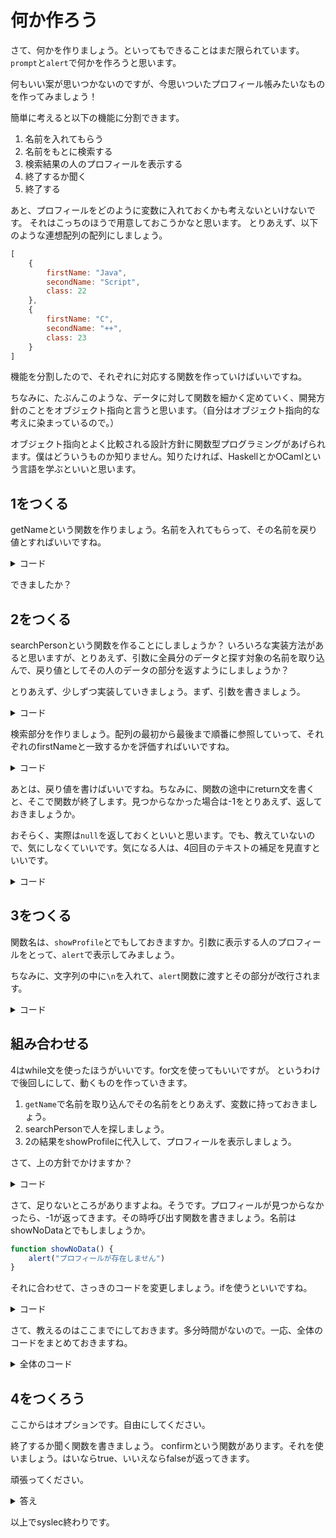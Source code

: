 # 何か作ろう

さて、何かを作りましょう。といってもできることはまだ限られています。
`prompt`と`alert`で何かを作ろうと思います。

何もいい案が思いつかないのですが、今思いついたプロフィール帳みたいなものを作ってみましょう！

簡単に考えると以下の機能に分割できます。

1. 名前を入れてもらう
2. 名前をもとに検索する
3. 検索結果の人のプロフィールを表示する
4. 終了するか聞く
5. 終了する

あと、プロフィールをどのように変数に入れておくかも考えないといけないです。
それはこっちのほうで用意しておこうかなと思います。
とりあえず、以下のような連想配列の配列にしましょう。

```javascript
[
    {
        firstName: "Java",
        secondName: "Script",
        class: 22
    },
    {
        firstName: "C",
        secondName: "++",
        class: 23
    }
]
```

機能を分割したので、それぞれに対応する関数を作っていけばいいですね。

ちなみに、たぶんこのような、データに対して関数を細かく定めていく、開発方針のことをオブジェクト指向と言うと思います。（自分はオブジェクト指向的な考えに染まっているので。）

オブジェクト指向とよく比較される設計方針に関数型プログラミングがあげられます。僕はどういうものか知りません。知りたければ、HaskellとかOCamlという言語を学ぶといいと思います。

## 1をつくる

getNameという関数を作りましょう。名前を入れてもらって、その名前を戻り値とすればいいですね。

<details><summary>コード</summary><div>

```javascript
function getName() {
    let name = prompt("苗字を入れてください")
    return name
}
```
</div></details>

できましたか？

## 2をつくる

searchPersonという関数を作ることにしましょうか？ いろいろな実装方法があると思いますが、とりあえず、引数に全員分のデータと探す対象の名前を取り込んで、戻り値としてその人のデータの部分を返すようにしましょうか？

とりあえず、少しずつ実装していきましょう。まず、引数を書きましょう。

<details><summary>コード</summary>

```javascript
function searchPerson(data, firstName) {

}
```

</details>

検索部分を作りましょう。配列の最初から最後まで順番に参照していって、それぞれのfirstNameと一致するかを評価すればいいですね。

<details><summary>コード</summary>

```javascript
function searchPerson(data, firstName) {
    for (let i = 0;i < data.length;i = i + 1) {
        if (data[i].firstName === firstName) {
            //見つかった
        }
    }
    // 見つからなかった
}
```

</details>

あとは、戻り値を書けばいいですね。ちなみに、関数の途中にreturn文を書くと、そこで関数が終了します。見つからなかった場合は-1をとりあえず、返しておきましょうか。

おそらく、実際は`null`を返しておくといいと思います。でも、教えていないので、気にしなくていいです。気になる人は、4回目のテキストの補足を見直すといいです。

<details><summary>コード</summary>

```javascript
function searchPerson(data, firstName) {
    for (let i = 0;i < data.length;i = i + 1) {
        if (data[i].firstName === firstName) {
            return data[i]
        }
    }
    return -1
}
```
</details>

## 3をつくる

関数名は、`showProfile`とでもしておきますか。引数に表示する人のプロフィールをとって、`alert`で表示してみましょう。

ちなみに、文字列の中に`\n`を入れて、`alert`関数に渡すとその部分が改行されます。

<details><summary>コード</summary>

```javascript
function showProfile(profile) {
    alert("名前は" + profile.firstName + "\n姓は" + profile.secondName + "/nクラスは" + profile.class)
}
```
</details>

## 組み合わせる

4はwhile文を使ったほうがいいです。for文を使ってもいいですが。
というわけで後回しにして、動くものを作っていきます。

1. `getName`で名前を取り込んでその名前をとりあえず、変数に持っておきましょう。
2. searchPersonで人を探しましょう。
3. 2の結果をshowProfileに代入して、プロフィールを表示しましょう。

さて、上の方針でかけますか？

<details><summary>コード</summary>

```javascript
//関数の定義とdataは省略

let name = getName()
let profile = searchPerson(data, name)
showProfile(profile)
```
</details>

さて、足りないところがありますよね。そうです。プロフィールが見つからなかったら、-1が返ってきます。その時呼び出す関数を書きましょう。名前はshowNoDataとでもしましょうか。

```javascript
function showNoData() {
    alert("プロフィールが存在しません")
}
```

それに合わせて、さっきのコードを変更しましょう。ifを使うといいですね。

<details><summary>コード</summary>

```javascript
//関数の定義とdataは省略

let name = getName()
let profile = searchPerson(data, name)
if (profile === -1) {
    showNoData()
}
else {
    showProfile(profile)
}
```
</details>


さて、教えるのはここまでにしておきます。多分時間がないので。一応、全体のコードをまとめておきますね。

<details><summary>全体のコード</summary><div>

```javascript
let data = [
    {
        firstName: "Java",
        secondName: "Script",
        class: 22
    },
    {
        firstName: "C",
        secondName: "++",
        class: 23
    }
]

function getName() {
    let name = prompt("苗字を入れてください")
    return name
}

function searchPerson(data, firstName) {
    for (let i = 0;i < data.length;i = i + 1) {
        if (data[i].firstName === firstName) {
            return data[i]
        }
    }
    return -1
}

function showProfile(profile) {
    alert("名前は" + profile.firstName + "\n姓は" + profile.secondName + "/nクラスは" + profile.class)
}

function showNoData() {
    alert("プロフィールが存在しません")
}

let name = getName()
let profile = searchPerson(data, name)
if (profile === -1) {
    showNoData()
}
else {
    showProfile(profile)
}
```

</div></details>

## 4をつくろう

ここからはオプションです。自由にしてください。

終了するか聞く関数を書きましょう。
confirmという関数があります。それを使いましょう。はいならtrue、いいえならfalseが返ってきます。

頑張ってください。

<details><summary>答え</summary>

```javascript
//関数の定義とdataは省略
let flag = true //スコープを知らないと厳しいか
while(flag) {
    let name = getName()
    let profile = searchPerson(data, name)
    if (profile === -1) {
        showNoData()
    }
    else {
        showProfile(profile)
    }
    flag = confirm("終わりますか")
}
```

</details>

以上でsyslec終わりです。